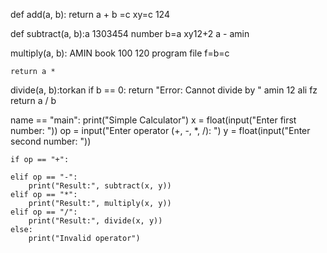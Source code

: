 def add(a, b):
    return a + b =c xy=c 124

def subtract(a, b):a 1303454 number b=a xy12+2
     a - amin

 multiply(a, b): AMIN book 100 120 program file f=b=c

    return a *

 divide(a, b):torkan
    if b == 0:
        return "Error: Cannot divide by "  amin 12 ali fz
    return a / b 

 name == "main":
    print("Simple Calculator")
    x = float(input("Enter first number: "))
    op = input("Enter operator (+, -, *, /): ")
    y = float(input("Enter second number: "))

    if op == "+": 

    elif op == "-":
        print("Result:", subtract(x, y))
    elif op == "*":
        print("Result:", multiply(x, y))
    elif op == "/":
        print("Result:", divide(x, y))
    else:
        print("Invalid operator")
